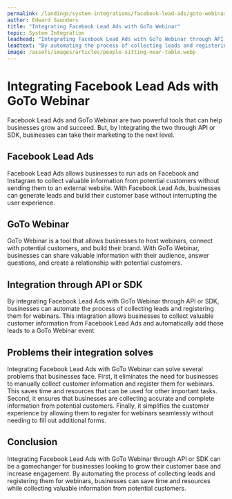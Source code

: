```yaml
---
permalink: /landings/system-integrations/facebook-lead-ads/goto-webinar
author: Edward Saunders
title: "Integrating Facebook Lead Ads with GoTo Webinar"
topic: System Integration
leadhead: "Integrating Facebook Lead Ads with GoTo Webinar through API or SDK can be a gamechanger for businesses looking to grow their customer base and increase engagement"
leadtext: "By automating the process of collecting leads and registering them for webinars, businesses can save time and resources while collecting valuable information from potential customers."
image: /assets/images/articles/people-sitting-near-table.webp
---
```

<div class="arttext">	<h1>Integrating Facebook Lead Ads with GoTo Webinar</h1>
	<p>Facebook Lead Ads and GoTo Webinar are two powerful tools that can help businesses grow and succeed. But, by integrating the two through API or SDK, businesses can take their marketing to the next level.</p>
	<h2>Facebook Lead Ads</h2>
	<p>Facebook Lead Ads allows businesses to run ads on Facebook and Instagram to collect valuable information from potential customers without sending them to an external website. With Facebook Lead Ads, businesses can generate leads and build their customer base without interrupting the user experience.</p>
	<h2>GoTo Webinar</h2>
	<p>GoTo Webinar is a tool that allows businesses to host webinars, connect with potential customers, and build their brand. With GoTo Webinar, businesses can share valuable information with their audience, answer questions, and create a relationship with potential customers.</p>
	<h2>Integration through API or SDK</h2>
	<p>By integrating Facebook Lead Ads with GoTo Webinar through API or SDK, businesses can automate the process of collecting leads and registering them for webinars. This integration allows businesses to collect valuable customer information from Facebook Lead Ads and automatically add those leads to a GoTo Webinar event.</p>
	<h2>Problems their integration solves</h2>
	<p>Integrating Facebook Lead Ads with GoTo Webinar can solve several problems that businesses face. First, it eliminates the need for businesses to manually collect customer information and register them for webinars. This saves time and resources that can be used for other important tasks. Second, it ensures that businesses are collecting accurate and complete information from potential customers. Finally, it simplifies the customer experience by allowing them to register for webinars seamlessly without needing to fill out additional forms.</p>
	<h2>Conclusion</h2>
	<p>Integrating Facebook Lead Ads with GoTo Webinar through API or SDK can be a gamechanger for businesses looking to grow their customer base and increase engagement. By automating the process of collecting leads and registering them for webinars, businesses can save time and resources while collecting valuable information from potential customers.</p>
</div>